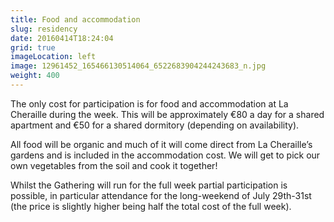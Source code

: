 ```yaml
---
title: Food and accommodation
slug: residency
date: 20160414T18:24:04
grid: true
imageLocation: left
image: 12961452_165466130514064_6522683904244243683_n.jpg
weight: 400
---
```


The only cost for participation is for food and accommodation at La Cheraille during the week. This will be approximately €80 a day for a shared apartment and €50 for a shared dormitory (depending on availability).

All food will be organic and much of it will come direct from La Cheraille’s gardens and is included in the accommodation cost. We will get to pick our own vegetables from the soil and cook it together!

Whilst the Gathering will run for the full week partial participation is possible, in particular attendance for the long-weekend of July 29th-31st (the price is slightly higher being half the total cost of the full week).
